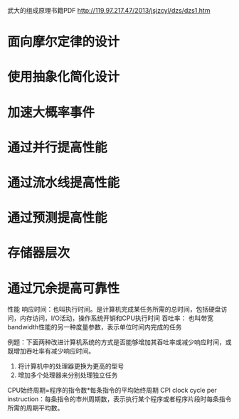 武大的组成原理书籍PDF
http://119.97.217.47/2013/jsjzcyl/dzs/dzs1.htm

# 面向摩尔定律的设计

# 使用抽象化简化设计

# 加速大概率事件

# 通过并行提高性能

# 通过流水线提高性能

# 通过预测提高性能

# 存储器层次

# 通过冗余提高可靠性


性能
响应时间：也叫执行时间。是计算机完成某任务所需的总时间，包括硬盘访问，内存访问，I/O活动，操作系统开销和CPU执行时间
吞吐率： 也叫带宽 bandwidth性能的另一种度量参数，表示单位时间内完成的任务

例题：下面两种改进计算机系统的方式是否能够增加其吞吐率或减少响应时间，或既增加吞吐率有减少响应时间。
1. 将计算机中的处理器更换为更高的型号
2. 增加多个处理器来分别处理独立任务


CPU始终周期=程序的指令数*每条指令的平均始终周期
CPI clock cycle per instruction：每条指令的市州周期数，表示执行某个程序或者程序片段时每条指令所需的周期平均数。


